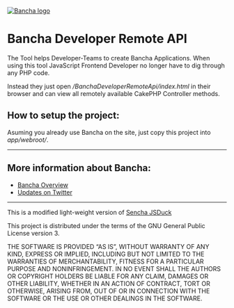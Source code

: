 [![Bancha logo](http://docs.banchaproject.com/wiki/images/github-logo.png)](http://banchaproject.com)

Bancha Developer Remote API
=============================

The Tool helps Developer-Teams to create Bancha Applications. When using this tool JavaScript Frontend Developer no longer have to dig through any PHP code.

Instead they just open _/BanchaDeveloperRemoteApi/index.html_ in their browser and can view all remotely available CakePHP Controller methods.


How to setup the project:
---------------------
Asuming you already use Bancha on the site, just copy this project into _app/webroot/_.


---

More information about Bancha:
-----------------

*   [Bancha Overview](http://banchaproject.com/)
*   [Updates on Twitter](http://twitter.com/#!/banchaproject)

-------------------------

This is a modified light-weight version of [Sencha JSDuck](https://github.com/senchalabs/jsduck)

This project is distributed under the terms of the GNU General Public License version 3.

THE SOFTWARE IS PROVIDED “AS IS”, WITHOUT WARRANTY OF ANY KIND, EXPRESS OR
IMPLIED, INCLUDING BUT NOT LIMITED TO THE WARRANTIES OF MERCHANTABILITY,
FITNESS FOR A PARTICULAR PURPOSE AND NONINFRINGEMENT. IN NO EVENT SHALL THE
AUTHORS OR COPYRIGHT HOLDERS BE LIABLE FOR ANY CLAIM, DAMAGES OR OTHER
LIABILITY, WHETHER IN AN ACTION OF CONTRACT, TORT OR OTHERWISE, ARISING FROM,
OUT OF OR IN CONNECTION WITH THE SOFTWARE OR THE USE OR OTHER DEALINGS IN
THE SOFTWARE.